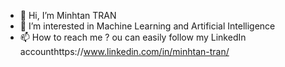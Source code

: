 - 👋 Hi, I’m Minhtan TRAN
- 👀 I’m interested in Machine Learning and Artificial Intelligence
- 📫 How to reach me ? ou can easily follow my LinkedIn accounthttps://www.linkedin.com/in/minhtan-tran/

